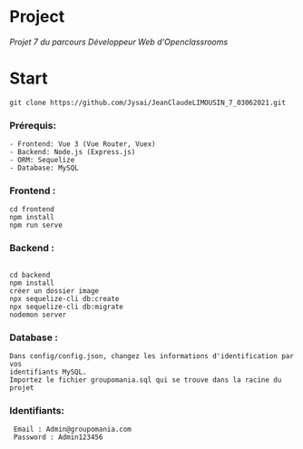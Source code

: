 # Project

*Projet 7 du parcours Développeur Web d'Openclassrooms*


# Start

`git clone https://github.com/Jysai/JeanClaudeLIMOUSIN_7_03062021.git`

### Prérequis:

```
- Frontend: Vue 3 (Vue Router, Vuex)
- Backend: Node.js (Express.js)
- ORM: Sequelize 
- Database: MySQL
```

### Frontend :
```
cd frontend  
npm install  
npm run serve
```


### Backend :
```

cd backend  
npm install  
créer un dossier image  
npx sequelize-cli db:create
npx sequelize-cli db:migrate
nodemon server

```

### Database :
```
Dans config/config.json, changez les informations d'identification par vos 
identifiants MySQL.
Importez le fichier groupomania.sql qui se trouve dans la racine du projet
```

### Identifiants:

```
 Email : Admin@groupomania.com 
 Password : Admin123456
 ```

